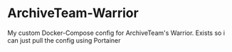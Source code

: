# ArchiveTeam-Warrior
My custom Docker-Compose config for ArchiveTeam's Warrior. Exists so i can just pull the config using Portainer
